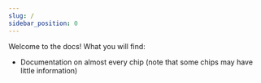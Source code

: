 ```yaml
---
slug: /
sidebar_position: 0
---
```


Welcome to the docs!
What you will find:
- Documentation on almost every chip (note that some chips may have little information)